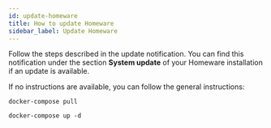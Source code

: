 ```yaml
---
id: update-homeware
title: How to update Homeware
sidebar_label: Update Homeware
---
```


Follow the steps described in the update notification. You can find this notification under the section **System update** of your Homeware installation if an update is available.

If no instructions are available, you can follow the general instructions:

```
docker-compose pull
```

```
docker-compose up -d
```